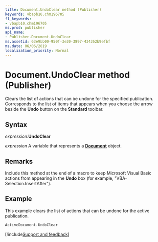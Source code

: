 ```yaml
---
title: Document.UndoClear method (Publisher)
keywords: vbapb10.chm196705
f1_keywords:
- vbapb10.chm196705
ms.prod: publisher
api_name:
- Publisher.Document.UndoClear
ms.assetid: 63e9bb00-950f-3e30-3897-434362b9efbf
ms.date: 06/06/2019
localization_priority: Normal
---
```



# Document.UndoClear method (Publisher)

Clears the list of actions that can be undone for the specified publication. Corresponds to the list of items that appears when you choose the arrow beside the **Undo** button on the **Standard** toolbar.


## Syntax

_expression_.**UndoClear**

_expression_ A variable that represents a **[Document](Publisher.Document.md)** object.


## Remarks

Include this method at the end of a macro to keep Microsoft Visual Basic actions from appearing in the **Undo** box (for example, "VBA-Selection.InsertAfter").


## Example

This example clears the list of actions that can be undone for the active publication.

```vb
ActiveDocument.UndoClear
```

[!include[Support and feedback](~/includes/feedback-boilerplate.md)]